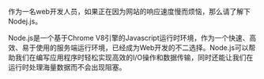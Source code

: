 作为一名web开发人员，如果正在因为网站的响应速度慢而烦恼，那么请了解下Nodej.js。

Node.js是一个基于Chrome V8引擎的Javascript运行时环境，作为一个快速、高效、易于使用的服务端运行环境，已经成为Web开发的不二选择。Node.js可以帮助我们在编写应用程序时轻松实现高效的I/O操作和数据传输，同时还能让我们在运行时处理海量数据而不会出现阻塞。

